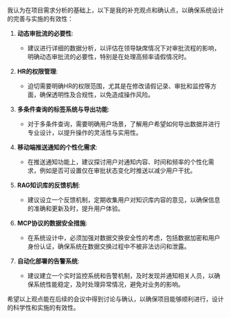 我认为在项目需求分析的基础上，以下是我的补充观点和确认点，以确保系统设计的完善与实施的有效性：

1. **动态审批流的必要性**:
   - 建议进行详细的数据分析，以评估在领导缺席情况下对审批流程的影响，明确动态审批流的必要性，特别是在处理高频率请假情况时。

2. **HR的权限管理**:
   - 迫切需要明确HR的权限范围，尤其是在修改请假记录、审批和监控等方面，确保透明性及合规性，以免造成操作风险。

3. **多条件查询的标签系统与导出功能**:
   - 对于多条件查询，需要明确用户场景，了解用户希望如何导出数据并进行专业设计，以提升操作的灵活性与实用性。

4. **移动端推送通知的个性化需求**:
   - 在推送通知功能上，建议探讨用户对通知内容、时间和频率的个性化需求，例如是否可设置仅在审批状态变化时推送以减少用户干扰。

5. **RAG知识库的反馈机制**:
   - 建议设立一个反馈机制，定期收集用户对知识库内容的意见，以确保信息的准确和更新及时，提升用户体验。

6. **MCP协议的数据安全措施**:
   - 在系统设计中，必须加强对数据交换安全性的考虑，包括数据加密和用户身份认证，确保系统在数据交换过程中不被非法访问和泄露。

7. **自动化部署的告警系统**:
   - 建议建立一个实时监控系统和告警机制，及时发现并通知相关人员，以确保系统性能稳定，及时处理异常情况，避免对业务的影响。

希望以上观点能在后续的会议中得到讨论与确认，以确保项目能够顺利进行，设计的科学性和实施的有效性。
